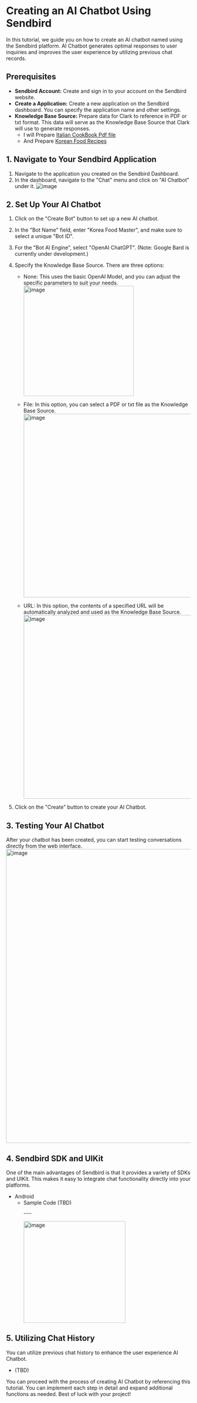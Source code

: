 # Creating an AI Chatbot Using Sendbird

In this tutorial, we guide you on how to create an AI chatbot named using the Sendbird platform. AI Chatbot generates optimal responses to user inquiries and improves the user experience by utilizing previous chat records.

## Prerequisites
- **Sendbird Account:** Create and sign in to your account on the Sendbird website.
- **Create a Application:** Create a new application on the Sendbird dashboard. You can specify the application name and other settings.
- **Knowledge Base Source:** Prepare data for Clark to reference in PDF or txt format. This data will serve as the Knowledge Base Source that Clark will use to generate responses.
  - I will Prepare [Italian CookBook Pdf file](https://drive.google.com/file/d/1uZmBBDEutwj5PAoXSJggZStj6ISwte5H/view)
  - And Prepare [Korean Food Recipes](https://thewoksoflife.com/16-easy-korean-recipes/)

## 1. Navigate to Your Sendbird Application
1. Navigate to the application you created on the Sendbird Dashboard.
2. In the dashboard, navigate to the "Chat" menu and click on "AI Chatbot" under it.
   ![image](https://github.com/sf-luke-cha/ai-chatbot-tutorial/assets/104121286/0cc6cafd-ba02-44e4-b710-3afacf4f9e44)

## 2. Set Up Your AI Chatbot
1. Click on the "Create Bot" button to set up a new AI chatbot.
2. In the "Bot Name" field, enter "Korea Food Master", and make sure to select a unique "Bot ID".
3. For the "Bot AI Engine", select "OpenAI ChatGPT". (Note: Google Bard is currently under development.)
4. Specify the Knowledge Base Source. There are three options:
   - None: This uses the basic OpenAI Model, and you can adjust the specific parameters to suit your needs.
     <img width="300" alt="image" src="https://github.com/sf-luke-cha/ai-chatbot-tutorial/assets/104121286/005398f0-130f-478f-9121-c1d9795378bb">

   - File: In this option, you can select a PDF or txt file as the Knowledge Base Source.    
     <img width="500" alt="image" src="https://github.com/sf-luke-cha/ai-chatbot-tutorial/assets/104121286/1051dae9-c7d4-4ac1-8dcb-759b0656bcf2">

   - URL: In this option, the contents of a specified URL will be automatically analyzed and used as the Knowledge Base Source.
     <img width="500" alt="image" src="https://github.com/sf-luke-cha/ai-chatbot-tutorial/assets/104121286/d7494b78-8eb8-4b19-988b-ff606b1d1855">


5. Click on the "Create" button to create your AI Chatbot.

## 3. Testing Your AI Chatbot
After your chatbot has been created, you can start testing conversations directly from the web interface.
<img width="800" alt="image" src="https://github.com/sf-luke-cha/ai-chatbot-tutorial/assets/104121286/6f52597a-fdf8-4be4-99ed-d2e57e7e102c">


## 4. Sendbird SDK and UIKit
One of the main advantages of Sendbird is that it provides a variety of SDKs and UIKit. This makes it easy to integrate chat functionality directly into your platforms.

- Android
   - Sample Code (TBD)
     ```
     ~~~
     ```
      <img width="277" alt="image" src="https://github.com/sf-luke-cha/ai-chatbot-tutorial/assets/104121286/0239b765-441d-49c1-afec-803803384538">


## 5. Utilizing Chat History
You can utilize previous chat history to enhance the user experience AI Chatbot.

- (TBD)

You can proceed with the process of creating AI Chatbot by referencing this tutorial. You can implement each step in detail and expand additional functions as needed. Best of luck with your project!

